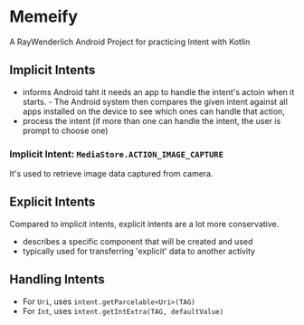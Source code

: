 # Memeify
A RayWenderlich Android Project for practicing Intent with Kotlin

## Implicit Intents
- informs Android taht it needs an app to handle the intent's actoin when it starts.  - The Android system then compares the given intent against all apps installed on the device to see which ones can handle that action, 
- process the intent (if more than one can handle the intent, the user is prompt to choose one)

### Implicit Intent: `MediaStore.ACTION_IMAGE_CAPTURE`
It's used to retrieve image data captured from camera.


## Explicit Intents
 Compared to implicit intents, explicit intents are a lot more conservative.
 - describes a specific component that will be created and used
 - typically used for transferring 'explicit' data to another activity

## Handling Intents
 - For `Uri`, uses `intent.getParcelable<Uri>(TAG)`
 - For `Int`, uses `intent.getIntExtra(TAG, defaultValue)` 


